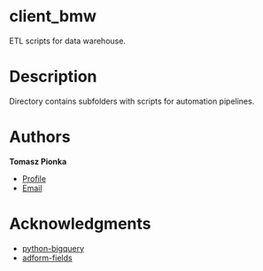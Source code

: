# client_bmw

ETL scripts for data warehouse.

# Description

Directory contains subfolders with scripts for automation pipelines.

# Authors

**Tomasz Pionka**
- [Profile](https://github.com/tomaszpionka "Tomasz Pionka")
- [Email](mailto:tomasz.pionka@protonmail.com?subject=Kinesso "Hi!")

# Acknowledgments

* [python-bigquery](https://github.com/googleapis/python-bigquery)
* [adform-fields](https://supermetrics.com/api/getFields?ds=ADF)